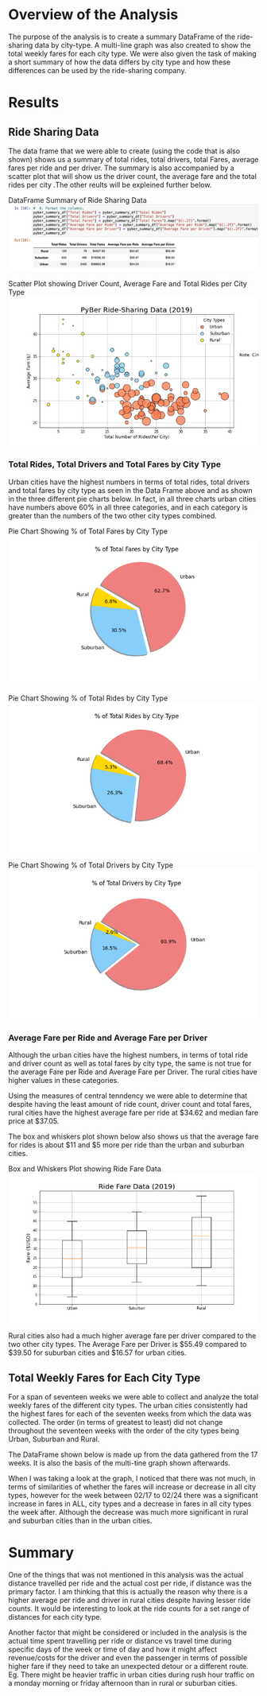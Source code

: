 
# Overview of the Analysis
The purpose of the analysis is to create a summary DataFrame of the ride-sharing data by city-type. A multi-line graph was also created to show the total weekly fares for each city type. We were also given the task of making a short summary of how the data differs by city type and how these differences can be used by the ride-sharing company.

# Results
## Ride Sharing Data
The data frame that we were able to create (using the code that is also shown) shows us a summary of total rides, total drivers, total Fares, average fares per ride and per driver. The summary is also accompanied by a scatter plot that will show us the driver count, the average fare and the total rides per city .The other reults will be expleined further below.  

DataFrame Summary of Ride Sharing Data
![Ride_sharing_data](Analysis/pyBer_summary.png.jpeg)

Scatter Plot showing Driver Count, Average Fare and Total Rides per City Type
![Ride_sharing_data](Analysis/Fig1.png)

### Total Rides, Total Drivers and Total Fares by City Type
Urban cities have the highest numbers in terms of total rides, total drivers and total fares by city type as seen in the Data Frame above and as shown in the three different pie charts below. In fact, in all three charts urban cities have numbers above 60% in all three categories, and in each category is greater than the numbers of the two other city types combined. 

Pie Chart Showing % of Total Fares by City Type 
![Ride_sharing_data](Analysis/Fig5.png)

Pie Chart Showing % of Total Rides by City Type
![Ride_sharing_data](Analysis/Fig6.png)

Pie Chart Showing % of Total Drivers by City Type
![Ride_sharing_data](Analysis/Fig7.png)

### Average Fare per Ride and Average Fare per Driver
Although the urban cities have the highest numbers, in terms of total ride and driver count as well as total fares by city type, the same is not true for the average Fare per Ride and Average Fare per Driver. The rural cities have higher values in these categories.

Using the measures of central tenndency we were able to determine that despite having the least amount of ride count, driver count and total fares, rural cities have the highest average fare per ride at $34.62 and median fare price at $37.05. 

The box and whiskers plot shown below also shows us that the average fare for rides is  about $11 and $5 more per ride than the urban and suburban cities.

Box and Whiskers Plot showing Ride Fare Data
![Ride_sharing_data](Analysis/Fig3.png)

Rural cities also had a much higher average fare per driver compared to the two other city types. The Average Fare per Driver is $55.49 compared to $39.50 for suburban cities and $16.57 for urban cities. 




## Total Weekly Fares for Each City Type 
For a span of seventeen weeks we were able to collect and analyze the total weekly fares of the different city types. The urban cities consistently had the highest fares for each of the seventen weeks from which the data was collected. The order (in terms of greatest to least) did not change throughout the seventeen weeks with the order of the city types being Urban, Suburban and Rural.

The DataFrame shown below is made up from the data gathered from the 17 weeks. It is also the basis of the multi-tine graph shown afterwards.

When I was taking a look at the graph, I noticed that there was not much, in terms of similarities of whether the fares will increase or decrease in all city types, however for the week between 02/17 to 02/24 there was a significant increase in fares in ALL, city types and a decrease in fares in all city types the week after. Although the decrease was much more significant in rural and suburban cities than in the urban cities.

# Summary
One of the things that was not mentioned in this analysis was the actual distance travelled per ride and the actual cost per ride, if distance was the primary factor. I am thinking that this is actually the reason why there is a higher average per ride and driver in rural cities despite having lesser ride counts. It would be interesting to look at the ride counts for a set range of distances for each city type. 

Another factor that might be considered or included in the analysis is the actual time spent travelling per ride or distance vs travel time during specific days of the week or time of day and how it might affect revenue/costs for the driver and even the passenger in terms of possible higher fare if they need to take an unexpected detour or a different route. Eg. There might be heavier traffic in urban cities during rush hour traffic on a monday morning or friday afternoon than in rural or suburban cities.


